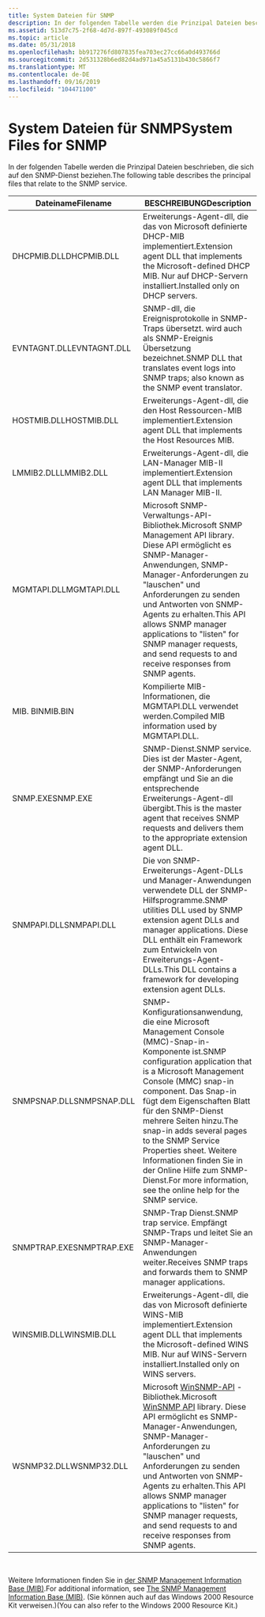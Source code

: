 ```yaml
---
title: System Dateien für SNMP
description: In der folgenden Tabelle werden die Prinzipal Dateien beschrieben, die sich auf den SNMP-Dienst beziehen.
ms.assetid: 513d7c75-2f68-4d7d-897f-493089f045cd
ms.topic: article
ms.date: 05/31/2018
ms.openlocfilehash: bb917276fd807835fea703ec27cc66a0d493766d
ms.sourcegitcommit: 2d531328b6ed82d4ad971a45a5131b430c5866f7
ms.translationtype: MT
ms.contentlocale: de-DE
ms.lasthandoff: 09/16/2019
ms.locfileid: "104471100"
---
```

# <a name="system-files-for-snmp"></a><span data-ttu-id="a010e-103">System Dateien für SNMP</span><span class="sxs-lookup"><span data-stu-id="a010e-103">System Files for SNMP</span></span>

<span data-ttu-id="a010e-104">In der folgenden Tabelle werden die Prinzipal Dateien beschrieben, die sich auf den SNMP-Dienst beziehen.</span><span class="sxs-lookup"><span data-stu-id="a010e-104">The following table describes the principal files that relate to the SNMP service.</span></span>



| <span data-ttu-id="a010e-105">Dateiname</span><span class="sxs-lookup"><span data-stu-id="a010e-105">Filename</span></span>     | <span data-ttu-id="a010e-106">BESCHREIBUNG</span><span class="sxs-lookup"><span data-stu-id="a010e-106">Description</span></span>                                                                                                                                                                                                                         |
|--------------|-------------------------------------------------------------------------------------------------------------------------------------------------------------------------------------------------------------------------------------|
| <span data-ttu-id="a010e-107">DHCPMIB.DLL</span><span class="sxs-lookup"><span data-stu-id="a010e-107">DHCPMIB.DLL</span></span>  | <span data-ttu-id="a010e-108">Erweiterungs-Agent-dll, die das von Microsoft definierte DHCP-MIB implementiert.</span><span class="sxs-lookup"><span data-stu-id="a010e-108">Extension agent DLL that implements the Microsoft-defined DHCP MIB.</span></span> <span data-ttu-id="a010e-109">Nur auf DHCP-Servern installiert.</span><span class="sxs-lookup"><span data-stu-id="a010e-109">Installed only on DHCP servers.</span></span>                                                                                                                                 |
| <span data-ttu-id="a010e-110">EVNTAGNT.DLL</span><span class="sxs-lookup"><span data-stu-id="a010e-110">EVNTAGNT.DLL</span></span> | <span data-ttu-id="a010e-111">SNMP-dll, die Ereignisprotokolle in SNMP-Traps übersetzt. wird auch als SNMP-Ereignis Übersetzung bezeichnet.</span><span class="sxs-lookup"><span data-stu-id="a010e-111">SNMP DLL that translates event logs into SNMP traps; also known as the SNMP event translator.</span></span>                                                                                                                                       |
| <span data-ttu-id="a010e-112">HOSTMIB.DLL</span><span class="sxs-lookup"><span data-stu-id="a010e-112">HOSTMIB.DLL</span></span>  | <span data-ttu-id="a010e-113">Erweiterungs-Agent-dll, die den Host Ressourcen-MIB implementiert.</span><span class="sxs-lookup"><span data-stu-id="a010e-113">Extension agent DLL that implements the Host Resources MIB.</span></span>                                                                                                                                                                         |
| <span data-ttu-id="a010e-114">LMMIB2.DLL</span><span class="sxs-lookup"><span data-stu-id="a010e-114">LMMIB2.DLL</span></span>   | <span data-ttu-id="a010e-115">Erweiterungs-Agent-dll, die LAN-Manager MIB-II implementiert.</span><span class="sxs-lookup"><span data-stu-id="a010e-115">Extension agent DLL that implements LAN Manager MIB-II.</span></span>                                                                                                                                                                             |
| <span data-ttu-id="a010e-116">MGMTAPI.DLL</span><span class="sxs-lookup"><span data-stu-id="a010e-116">MGMTAPI.DLL</span></span>  | <span data-ttu-id="a010e-117">Microsoft SNMP-Verwaltungs-API-Bibliothek.</span><span class="sxs-lookup"><span data-stu-id="a010e-117">Microsoft SNMP Management API library.</span></span> <span data-ttu-id="a010e-118">Diese API ermöglicht es SNMP-Manager-Anwendungen, SNMP-Manager-Anforderungen zu "lauschen" und Anforderungen zu senden und Antworten von SNMP-Agents zu erhalten.</span><span class="sxs-lookup"><span data-stu-id="a010e-118">This API allows SNMP manager applications to "listen" for SNMP manager requests, and send requests to and receive responses from SNMP agents.</span></span>                                                |
| <span data-ttu-id="a010e-119">MIB. BIN</span><span class="sxs-lookup"><span data-stu-id="a010e-119">MIB.BIN</span></span>      | <span data-ttu-id="a010e-120">Kompilierte MIB-Informationen, die MGMTAPI.DLL verwendet werden.</span><span class="sxs-lookup"><span data-stu-id="a010e-120">Compiled MIB information used by MGMTAPI.DLL.</span></span>                                                                                                                                                                                       |
| <span data-ttu-id="a010e-121">SNMP.EXE</span><span class="sxs-lookup"><span data-stu-id="a010e-121">SNMP.EXE</span></span>     | <span data-ttu-id="a010e-122">SNMP-Dienst.</span><span class="sxs-lookup"><span data-stu-id="a010e-122">SNMP service.</span></span> <span data-ttu-id="a010e-123">Dies ist der Master-Agent, der SNMP-Anforderungen empfängt und Sie an die entsprechende Erweiterungs-Agent-dll übergibt.</span><span class="sxs-lookup"><span data-stu-id="a010e-123">This is the master agent that receives SNMP requests and delivers them to the appropriate extension agent DLL.</span></span>                                                                                                        |
| <span data-ttu-id="a010e-124">SNMPAPI.DLL</span><span class="sxs-lookup"><span data-stu-id="a010e-124">SNMPAPI.DLL</span></span>  | <span data-ttu-id="a010e-125">Die von SNMP-Erweiterungs-Agent-DLLs und Manager-Anwendungen verwendete DLL der SNMP-Hilfsprogramme.</span><span class="sxs-lookup"><span data-stu-id="a010e-125">SNMP utilities DLL used by SNMP extension agent DLLs and manager applications.</span></span> <span data-ttu-id="a010e-126">Diese DLL enthält ein Framework zum Entwickeln von Erweiterungs-Agent-DLLs.</span><span class="sxs-lookup"><span data-stu-id="a010e-126">This DLL contains a framework for developing extension agent DLLs.</span></span>                                                                                   |
| <span data-ttu-id="a010e-127">SNMPSNAP.DLL</span><span class="sxs-lookup"><span data-stu-id="a010e-127">SNMPSNAP.DLL</span></span> | <span data-ttu-id="a010e-128">SNMP-Konfigurationsanwendung, die eine Microsoft Management Console (MMC)-Snap-in-Komponente ist.</span><span class="sxs-lookup"><span data-stu-id="a010e-128">SNMP configuration application that is a Microsoft Management Console (MMC) snap-in component.</span></span> <span data-ttu-id="a010e-129">Das Snap-in fügt dem Eigenschaften Blatt für den SNMP-Dienst mehrere Seiten hinzu.</span><span class="sxs-lookup"><span data-stu-id="a010e-129">The snap-in adds several pages to the SNMP Service Properties sheet.</span></span> <span data-ttu-id="a010e-130">Weitere Informationen finden Sie in der Online Hilfe zum SNMP-Dienst.</span><span class="sxs-lookup"><span data-stu-id="a010e-130">For more information, see the online help for the SNMP service.</span></span> |
| <span data-ttu-id="a010e-131">SNMPTRAP.EXE</span><span class="sxs-lookup"><span data-stu-id="a010e-131">SNMPTRAP.EXE</span></span> | <span data-ttu-id="a010e-132">SNMP-Trap Dienst.</span><span class="sxs-lookup"><span data-stu-id="a010e-132">SNMP trap service.</span></span> <span data-ttu-id="a010e-133">Empfängt SNMP-Traps und leitet Sie an SNMP-Manager-Anwendungen weiter.</span><span class="sxs-lookup"><span data-stu-id="a010e-133">Receives SNMP traps and forwards them to SNMP manager applications.</span></span>                                                                                                                                              |
| <span data-ttu-id="a010e-134">WINSMIB.DLL</span><span class="sxs-lookup"><span data-stu-id="a010e-134">WINSMIB.DLL</span></span>  | <span data-ttu-id="a010e-135">Erweiterungs-Agent-dll, die das von Microsoft definierte WINS-MIB implementiert.</span><span class="sxs-lookup"><span data-stu-id="a010e-135">Extension agent DLL that implements the Microsoft-defined WINS MIB.</span></span> <span data-ttu-id="a010e-136">Nur auf WINS-Servern installiert.</span><span class="sxs-lookup"><span data-stu-id="a010e-136">Installed only on WINS servers.</span></span>                                                                                                                                 |
| <span data-ttu-id="a010e-137">WSNMP32.DLL</span><span class="sxs-lookup"><span data-stu-id="a010e-137">WSNMP32.DLL</span></span>  | <span data-ttu-id="a010e-138">Microsoft [WinSNMP-API](winsnmp-api.md) -Bibliothek.</span><span class="sxs-lookup"><span data-stu-id="a010e-138">Microsoft [WinSNMP API](winsnmp-api.md) library.</span></span> <span data-ttu-id="a010e-139">Diese API ermöglicht es SNMP-Manager-Anwendungen, SNMP-Manager-Anforderungen zu "lauschen" und Anforderungen zu senden und Antworten von SNMP-Agents zu erhalten.</span><span class="sxs-lookup"><span data-stu-id="a010e-139">This API allows SNMP manager applications to "listen" for SNMP manager requests, and send requests to and receive responses from SNMP agents.</span></span>                                     |



 

<span data-ttu-id="a010e-140">Weitere Informationen finden Sie in [der SNMP Management Information Base (MIB)](the-snmp-management-information-base-mib-.md).</span><span class="sxs-lookup"><span data-stu-id="a010e-140">For additional information, see [The SNMP Management Information Base (MIB)](the-snmp-management-information-base-mib-.md).</span></span> <span data-ttu-id="a010e-141">(Sie können auch auf das Windows 2000 Resource Kit verweisen.)</span><span class="sxs-lookup"><span data-stu-id="a010e-141">(You can also refer to the Windows 2000 Resource Kit.)</span></span>

 

 




